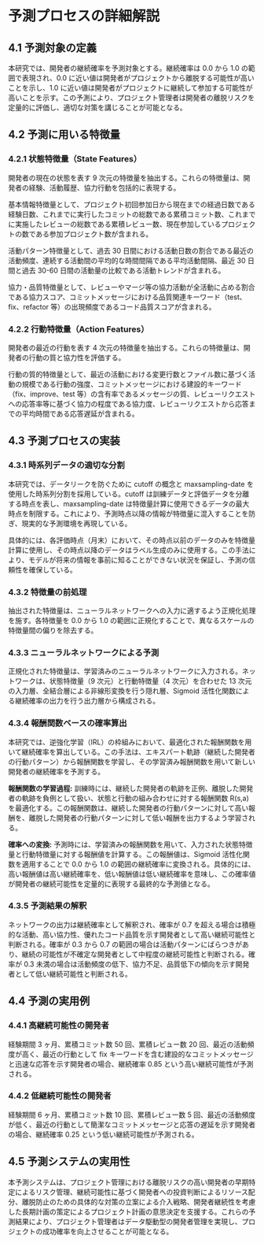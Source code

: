 # 予測プロセスの詳細解説

## 4.1 予測対象の定義

本研究では、開発者の継続確率を予測対象とする。継続確率は 0.0 から 1.0 の範囲で表現され、0.0 に近い値は開発者がプロジェクトから離脱する可能性が高いことを示し、1.0 に近い値は開発者がプロジェクトに継続して参加する可能性が高いことを示す。この予測により、プロジェクト管理者は開発者の離脱リスクを定量的に評価し、適切な対策を講じることが可能となる。

## 4.2 予測に用いる特徴量

### 4.2.1 状態特徴量（State Features）

開発者の現在の状態を表す 9 次元の特徴量を抽出する。これらの特徴量は、開発者の経験、活動履歴、協力行動を包括的に表現する。

基本情報特徴量として、プロジェクト初回参加日から現在までの経過日数である経験日数、これまでに実行したコミットの総数である累積コミット数、これまでに実施したレビューの総数である累積レビュー数、現在参加しているプロジェクトの数である参加プロジェクト数が含まれる。

活動パターン特徴量として、過去 30 日間における活動日数の割合である最近の活動頻度、連続する活動間の平均的な時間間隔である平均活動間隔、最近 30 日間と過去 30-60 日間の活動量の比較である活動トレンドが含まれる。

協力・品質特徴量として、レビューやマージ等の協力活動が全活動に占める割合である協力スコア、コミットメッセージにおける品質関連キーワード（test、fix、refactor 等）の出現頻度であるコード品質スコアが含まれる。

### 4.2.2 行動特徴量（Action Features）

開発者の最近の行動を表す 4 次元の特徴量を抽出する。これらの特徴量は、開発者の行動の質と協力性を評価する。

行動の質的特徴量として、最近の活動における変更行数とファイル数に基づく活動の規模である行動の強度、コミットメッセージにおける建設的キーワード（fix、improve、test 等）の含有率であるメッセージの質、レビューリクエストへの応答率等に基づく協力の程度である協力度、レビューリクエストから応答までの平均時間である応答遅延が含まれる。

## 4.3 予測プロセスの実装

### 4.3.1 時系列データの適切な分割

本研究では、データリークを防ぐために cutoff の概念と maxsampling-date を使用した時系列分割を採用している。cutoff は訓練データと評価データを分離する時点を表し、maxsampling-date は特徴量計算に使用できるデータの最大時点を制限する。これにより、予測時点以降の情報が特徴量に混入することを防ぎ、現実的な予測環境を再現している。

具体的には、各評価時点（月末）において、その時点以前のデータのみを特徴量計算に使用し、その時点以降のデータはラベル生成のみに使用する。この手法により、モデルが将来の情報を事前に知ることができない状況を保証し、予測の信頼性を確保している。

### 4.3.2 特徴量の前処理

抽出された特徴量は、ニューラルネットワークへの入力に適するよう正規化処理を施す。各特徴量を 0.0 から 1.0 の範囲に正規化することで、異なるスケールの特徴量間の偏りを除去する。

### 4.3.3 ニューラルネットワークによる予測

正規化された特徴量は、学習済みのニューラルネットワークに入力される。ネットワークは、状態特徴量（9 次元）と行動特徴量（4 次元）を合わせた 13 次元の入力層、全結合層による非線形変換を行う隠れ層、Sigmoid 活性化関数による継続確率の出力を行う出力層から構成される。

### 4.3.4 報酬関数ベースの確率算出

本研究では、逆強化学習（IRL）の枠組みにおいて、最適化された報酬関数を用いて継続確率を算出している。この手法は、エキスパート軌跡（継続した開発者の行動パターン）から報酬関数を学習し、その学習済み報酬関数を用いて新しい開発者の継続確率を予測する。

**報酬関数の学習過程:**
訓練時には、継続した開発者の軌跡を正例、離脱した開発者の軌跡を負例として扱い、状態と行動の組み合わせに対する報酬関数 R(s,a) を最適化する。この報酬関数は、継続した開発者の行動パターンに対して高い報酬を、離脱した開発者の行動パターンに対して低い報酬を出力するよう学習される。

**確率への変換:**
予測時には、学習済みの報酬関数を用いて、入力された状態特徴量と行動特徴量に対する報酬値を計算する。この報酬値は、Sigmoid 活性化関数を適用することで 0.0 から 1.0 の範囲の継続確率に変換される。具体的には、高い報酬値は高い継続確率を、低い報酬値は低い継続確率を意味し、この確率値が開発者の継続可能性を定量的に表現する最終的な予測値となる。

### 4.3.5 予測結果の解釈

ネットワークの出力は継続確率として解釈され、確率が 0.7 を超える場合は積極的な活動、高い協力性、優れたコード品質を示す開発者として高い継続可能性と判断される。確率が 0.3 から 0.7 の範囲の場合は活動パターンにばらつきがあり、継続の可能性が不確定な開発者として中程度の継続可能性と判断される。確率が 0.3 未満の場合は活動頻度の低下、協力不足、品質低下の傾向を示す開発者として低い継続可能性と判断される。

## 4.4 予測の実用例

### 4.4.1 高継続可能性の開発者

経験期間 3 ヶ月、累積コミット数 50 回、累積レビュー数 20 回、最近の活動頻度が高く、最近の行動として fix キーワードを含む建設的なコミットメッセージと迅速な応答を示す開発者の場合、継続確率 0.85 という高い継続可能性が予測される。

### 4.4.2 低継続可能性の開発者

経験期間 6 ヶ月、累積コミット数 10 回、累積レビュー数 5 回、最近の活動頻度が低く、最近の行動として簡潔なコミットメッセージと応答の遅延を示す開発者の場合、継続確率 0.25 という低い継続可能性が予測される。

## 4.5 予測システムの実用性

本予測システムは、プロジェクト管理における離脱リスクの高い開発者の早期特定によるリスク管理、継続可能性に基づく開発者への投資判断によるリソース配分、離脱防止のための具体的な対策の立案による介入戦略、開発者継続性を考慮した長期計画の策定によるプロジェクト計画の意思決定を支援する。これらの予測結果により、プロジェクト管理者はデータ駆動型の開発者管理を実現し、プロジェクトの成功確率を向上させることが可能となる。
